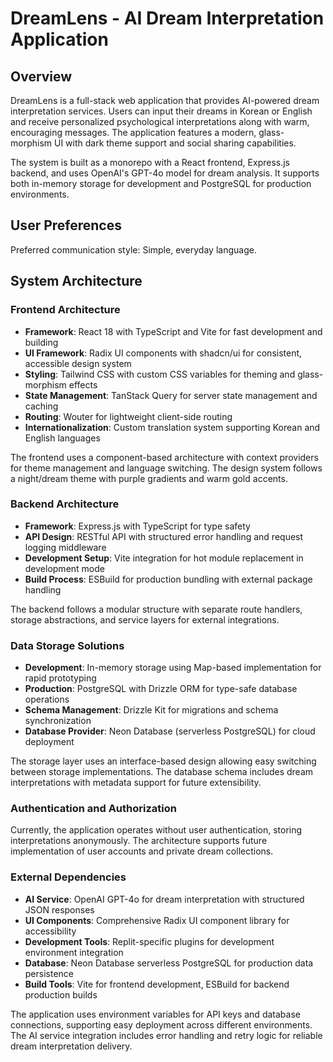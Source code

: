 # DreamLens - AI Dream Interpretation Application

## Overview

DreamLens is a full-stack web application that provides AI-powered dream interpretation services. Users can input their dreams in Korean or English and receive personalized psychological interpretations along with warm, encouraging messages. The application features a modern, glass-morphism UI with dark theme support and social sharing capabilities.

The system is built as a monorepo with a React frontend, Express.js backend, and uses OpenAI's GPT-4o model for dream analysis. It supports both in-memory storage for development and PostgreSQL for production environments.

## User Preferences

Preferred communication style: Simple, everyday language.

## System Architecture

### Frontend Architecture
- **Framework**: React 18 with TypeScript and Vite for fast development and building
- **UI Framework**: Radix UI components with shadcn/ui for consistent, accessible design system
- **Styling**: Tailwind CSS with custom CSS variables for theming and glass-morphism effects
- **State Management**: TanStack Query for server state management and caching
- **Routing**: Wouter for lightweight client-side routing
- **Internationalization**: Custom translation system supporting Korean and English languages

The frontend uses a component-based architecture with context providers for theme management and language switching. The design system follows a night/dream theme with purple gradients and warm gold accents.

### Backend Architecture
- **Framework**: Express.js with TypeScript for type safety
- **API Design**: RESTful API with structured error handling and request logging middleware
- **Development Setup**: Vite integration for hot module replacement in development mode
- **Build Process**: ESBuild for production bundling with external package handling

The backend follows a modular structure with separate route handlers, storage abstractions, and service layers for external integrations.

### Data Storage Solutions
- **Development**: In-memory storage using Map-based implementation for rapid prototyping
- **Production**: PostgreSQL with Drizzle ORM for type-safe database operations
- **Schema Management**: Drizzle Kit for migrations and schema synchronization
- **Database Provider**: Neon Database (serverless PostgreSQL) for cloud deployment

The storage layer uses an interface-based design allowing easy switching between storage implementations. The database schema includes dream interpretations with metadata support for future extensibility.

### Authentication and Authorization
Currently, the application operates without user authentication, storing interpretations anonymously. The architecture supports future implementation of user accounts and private dream collections.

### External Dependencies
- **AI Service**: OpenAI GPT-4o for dream interpretation with structured JSON responses
- **UI Components**: Comprehensive Radix UI component library for accessibility
- **Development Tools**: Replit-specific plugins for development environment integration
- **Database**: Neon Database serverless PostgreSQL for production data persistence
- **Build Tools**: Vite for frontend development, ESBuild for backend production builds

The application uses environment variables for API keys and database connections, supporting easy deployment across different environments. The AI service integration includes error handling and retry logic for reliable dream interpretation delivery.